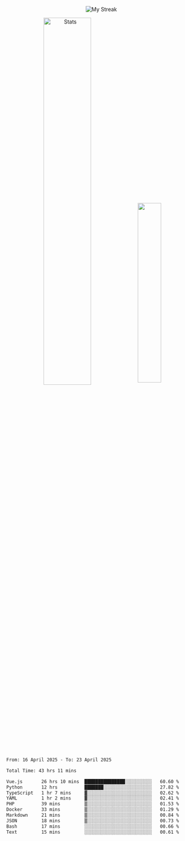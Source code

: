 <p align="center">
<picture>
  <source media="(prefers-color-scheme: dark)" srcset="http://github-readme-streak-stats.herokuapp.com?user=semolik&theme=dark&hide_border=true&background=DD272700">
  <img alt="My Streak" src="http://github-readme-streak-stats.herokuapp.com?user=semolik&hide_border=true">
</picture>
</p>
<div align="center">
  <picture>
    <source media="(prefers-color-scheme: dark)" srcset="https://github-readme-stats.vercel.app/api?username=semolik&show_icons=true&bg_color=DD272700&hide_border=true&theme=dark">
        <img alt="Stats" src="https://github-readme-stats.vercel.app/api?username=semolik&show_icons=true&bg_color=DD272700&hide_border=true" width="50%" >
  </picture>
  <sup>
  <picture>
  <source media="(prefers-color-scheme: dark)" srcset="https://github-readme-stats.vercel.app/api/top-langs/?username=semolik&layout=compact&hide_border=true&bg_color=DD272700&theme=dark">
  <img src="https://github-readme-stats.vercel.app/api/top-langs/?username=semolik&layout=compact&hide_border=true" width="35%" />
  </picture>
  </sup>
</div>
<!--START_SECTION:waka-->

```txt
From: 16 April 2025 - To: 23 April 2025

Total Time: 43 hrs 11 mins

Vue.js       26 hrs 10 mins  ███████████████░░░░░░░░░░   60.60 %
Python       12 hrs          ███████░░░░░░░░░░░░░░░░░░   27.82 %
TypeScript   1 hr 7 mins     ▓░░░░░░░░░░░░░░░░░░░░░░░░   02.62 %
YAML         1 hr 2 mins     ▓░░░░░░░░░░░░░░░░░░░░░░░░   02.41 %
PHP          39 mins         ▒░░░░░░░░░░░░░░░░░░░░░░░░   01.53 %
Docker       33 mins         ▒░░░░░░░░░░░░░░░░░░░░░░░░   01.29 %
Markdown     21 mins         ▒░░░░░░░░░░░░░░░░░░░░░░░░   00.84 %
JSON         18 mins         ▒░░░░░░░░░░░░░░░░░░░░░░░░   00.73 %
Bash         17 mins         ░░░░░░░░░░░░░░░░░░░░░░░░░   00.66 %
Text         15 mins         ░░░░░░░░░░░░░░░░░░░░░░░░░   00.61 %
```

<!--END_SECTION:waka-->

